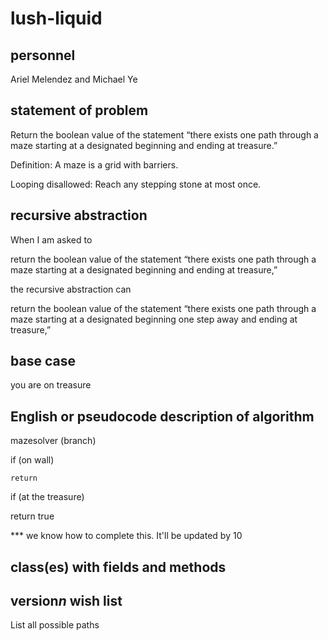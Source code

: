 # lush-liquid
## personnel
Ariel Melendez and Michael Ye
## statement of problem
Return the boolean value of the statement “there exists one path through a maze starting at a designated beginning and ending at treasure.”

Definition: A maze is a grid with barriers.

Looping disallowed: Reach any stepping stone at most once.
## recursive abstraction
When I am asked to 

  return the boolean value of the statement “there exists one path through a maze starting at a     designated beginning and ending at treasure,”
  
the recursive abstraction can

  return the boolean value of the statement “there exists one path through a maze starting at a     designated beginning one step away and ending at treasure,”
## base case
you are on treasure
## English or pseudocode description of algorithm
mazesolver (branch)

if (on wall)
    
    return 
    
if (at the treasure)

  return true
  
*** we know how to complete this. It'll be updated by 10
## class(es) with fields and methods
## version*n* wish list
List all possible paths
